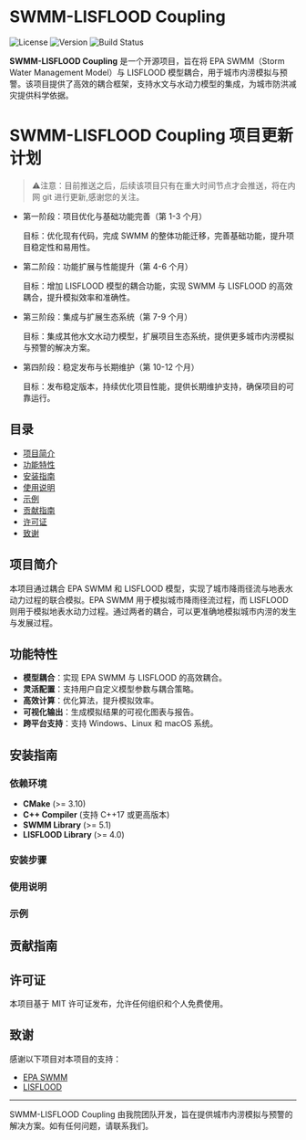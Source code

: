 # SWMM-LISFLOOD Coupling

![License](https://img.shields.io/badge/license-MIT-blue.svg)
![Version](https://img.shields.io/badge/version-1.0.0-green.svg)
![Build Status](https://img.shields.io/badge/build-passing-brightgreen.svg)

**SWMM-LISFLOOD Coupling** 是一个开源项目，旨在将 EPA SWMM（Storm Water Management Model）与 LISFLOOD 模型耦合，用于城市内涝模拟与预警。该项目提供了高效的耦合框架，支持水文与水动力模型的集成，为城市防洪减灾提供科学依据。

# SWMM-LISFLOOD Coupling 项目更新计划

> ⚠️注意：目前推送之后，后续该项目只有在重大时间节点才会推送，将在内网 git 进行更新,感谢您的关注。

- 第一阶段：项目优化与基础功能完善（第 1-3 个月）

    目标：优化现有代码，完成 SWMM 的整体功能迁移，完善基础功能，提升项目稳定性和易用性。

- 第二阶段：功能扩展与性能提升（第 4-6 个月）

    目标：增加 LISFLOOD 模型的耦合功能，实现 SWMM 与 LISFLOOD 的高效耦合，提升模拟效率和准确性。

- 第三阶段：集成与扩展生态系统（第 7-9 个月）

    目标：集成其他水文水动力模型，扩展项目生态系统，提供更多城市内涝模拟与预警的解决方案。

- 第四阶段：稳定发布与长期维护（第 10-12 个月）

    目标：发布稳定版本，持续优化项目性能，提供长期维护支持，确保项目的可靠运行。


## 目录

- [项目简介](#项目简介)
- [功能特性](#功能特性)
- [安装指南](#安装指南)
- [使用说明](#使用说明)
- [示例](#示例)
- [贡献指南](#贡献指南)
- [许可证](#许可证)
- [致谢](#致谢)

## 项目简介

本项目通过耦合 EPA SWMM 和 LISFLOOD 模型，实现了城市降雨径流与地表水动力过程的联合模拟。EPA SWMM 用于模拟城市降雨径流过程，而 LISFLOOD 则用于模拟地表水动力过程。通过两者的耦合，可以更准确地模拟城市内涝的发生与发展过程。

## 功能特性

- **模型耦合**：实现 EPA SWMM 与 LISFLOOD 的高效耦合。
- **灵活配置**：支持用户自定义模型参数与耦合策略。
- **高效计算**：优化算法，提升模拟效率。
- **可视化输出**：生成模拟结果的可视化图表与报告。
- **跨平台支持**：支持 Windows、Linux 和 macOS 系统。

## 安装指南

### 依赖环境

- **CMake** (>= 3.10)
- **C++ Compiler** (支持 C++17 或更高版本)
- **SWMM Library** (>= 5.1)
- **LISFLOOD Library** (>= 4.0)

### 安装步骤

### 使用说明

### 示例

## 贡献指南

## 许可证

本项目基于 MIT 许可证发布，允许任何组织和个人免费使用。

## 致谢

感谢以下项目对本项目的支持：

- [EPA SWMM](https://www.epa.gov/water-research/storm-water-management-model-swmm)
- [LISFLOOD](https://www.lisflood.co.uk/)

------------------------------------------------------------------------------------------------------------------------
SWMM-LISFLOOD Coupling 由我院团队开发，旨在提供城市内涝模拟与预警的解决方案。如有任何问题，请联系我们。
